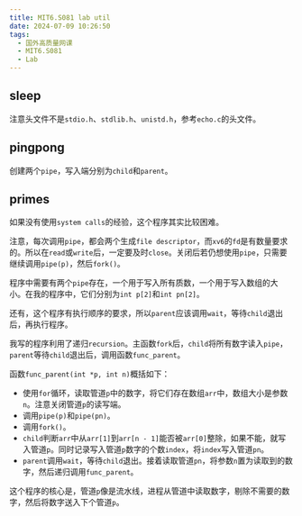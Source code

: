 ```yaml
---
title: MIT6.S081 lab util
date: 2024-07-09 10:26:50
tags: 
  - 国外高质量网课
  - MIT6.S081
  - Lab
---
```


sleep
---

注意头文件不是`stdio.h`、`stdlib.h`、`unistd.h`，参考`echo.c`的头文件。

pingpong
---

创建两个`pipe`，写入端分别为`child`和`parent`。

primes
---

如果没有使用`system calls`的经验，这个程序其实比较困难。

注意，每次调用`pipe`，都会两个生成`file descriptor`，而`xv6`的`fd`是有数量要求的。所以在`read`或`write`后，一定要及时`close`。关闭后若仍想使用`pipe`，只需要继续调用`pipe(p)`，然后`fork()`。

程序中需要有两个`pipe`存在，一个用于写入所有质数，一个用于写入数组的大小。在我的程序中，它们分别为`int p[2]`和`int pn[2]`。

还有，这个程序有执行顺序的要求，所以`parent`应该调用`wait`，等待`child`退出后，再执行程序。

我写的程序利用了递归`recursion`。主函数`fork`后，`child`将所有数字读入`pipe`，`parent`等待`child`退出后，调用函数`func_parent`。

函数`func_parent(int *p, int n)`概括如下：
- 使用`for`循环，读取管道`p`中的数字，将它们存在数组`arr`中，数组大小是参数`n`。注意关闭管道`p`的读写端。
- 调用`pipe(p)`和`pipe(pn)`。
- 调用`fork()`。
- `child`判断`arr`中从`arr[1]`到`arr[n - 1]`能否被`arr[0]`整除，如果不能，就写入管道`p`。同时记录写入管道`p`数字的个数`index`，将`index`写入管道`pn`。
- `parent`调用`wait`，等待`child`退出。接着读取管道`pn`，将参数`n`置为读取到的数字，然后递归调用`func_parent`。

这个程序的核心是，管道`p`像是流水线，进程从管道中读取数字，剔除不需要的数字，然后将数字送入下个管道`p`。